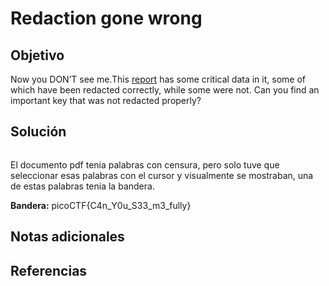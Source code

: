 # Redaction gone wrong
## Objetivo

Now you DON’T see me.This [report](https://artifacts.picoctf.net/c/84/Financial_Report_for_ABC_Labs.pdf) has some critical data in it, some of which have been redacted correctly, while some were not. Can you find an important key that was not redacted properly?
## Solución

```shell

```

El documento pdf tenia palabras con censura, pero solo tuve que seleccionar esas palabras con el cursor y visualmente se mostraban, una de estas palabras tenia la bandera.

**Bandera:** picoCTF{C4n_Y0u_S33_m3_fully}
## Notas adicionales
## Referencias
